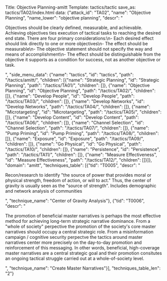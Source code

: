 Title: Objective Planning-amitt
Template: tactics/tactic
save_as: tactics/TA02/index.html
data: {"attack_id": "TA02", "name": "Objective Planning", "name_lower": "objective planning", "descr": "<p>Objectives should be clearly defined, measurable, and achievable. Achieving objectives ties execution of tactical tasks to reaching the desired end state. There are four primary considerations:\n- Each desired effect should link directly to one or more objectives\n- The effect should be measurable\n- The objective statement should not specify the way and means of accomplishment\n- The effect should be distinguishable from the objective it supports as a condition for success, not as another objective or task.</p>", "side_menu_data": {"name": "tactics", "id": "tactics", "path": "/tactics/amitt/", "children": [{"name": "Strategic Planning", "id": "Strategic Planning", "path": "/tactics/TA01/", "children": []}, {"name": "Objective Planning", "id": "Objective Planning", "path": "/tactics/TA02/", "children": []}, {"name": "Develop People", "id": "Develop People", "path": "/tactics/TA03/", "children": []}, {"name": "Develop Networks", "id": "Develop Networks", "path": "/tactics/TA04/", "children": []}, {"name": "Microtargeting", "id": "Microtargeting", "path": "/tactics/TA05/", "children": []}, {"name": "Develop Content", "id": "Develop Content", "path": "/tactics/TA06/", "children": []}, {"name": "Channel Selection", "id": "Channel Selection", "path": "/tactics/TA07/", "children": []}, {"name": "Pump Priming", "id": "Pump Priming", "path": "/tactics/TA08/", "children": []}, {"name": "Exposure", "id": "Exposure", "path": "/tactics/TA09/", "children": []}, {"name": "Go Physical", "id": "Go Physical", "path": "/tactics/TA10/", "children": []}, {"name": "Persistence", "id": "Persistence", "path": "/tactics/TA11/", "children": []}, {"name": "Measure Effectiveness", "id": "Measure Effectiveness", "path": "/tactics/TA12/", "children": []}]}, "domain": "amitt", "techniques_table": [{"tid": "T0005", "descr": "<p>Recon/research to identify \"the source of power that provides moral or physical strength, freedom of action, or will to act.\" Thus, the center of gravity is usually seen as the \"source of strength\". Includes demographic and network analysis of communities</p>", "technique_name": "Center of Gravity Analysis"}, {"tid": "T0006", "descr": "<p>The promotion of beneficial master narratives is perhaps the most effective method for achieving long-term strategic narrative dominance. From a \"whole of society\" perpective the promotion of the society's core master narratives should occupy a central strategic role. From a misinformation campaign / cognitive security perpectve the tactics around master narratives center more precisely on the day-to-day promotion and reinforcement of this messaging. In other words, beneficial, high-coverage master narratives are a central strategic goal and their promotion consitutes an ongoing tactical struggle carried out at a whole-of-society level. </p>", "technique_name": "Create Master Narratives"}], "techniques_table_len": "2"}